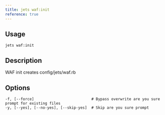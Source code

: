```yaml
---
title: jets waf:init
reference: true
---
```


## Usage

    jets waf:init

## Description

WAF init creates config/jets/waf.rb


## Options

```
-f, [--force]                          # Bypass overwrite are you sure prompt for existing files
-y, [--yes], [--no-yes], [--skip-yes]  # Skip are you sure prompt
```

